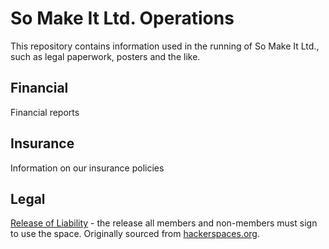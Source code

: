 So Make It Ltd. Operations
==========================

This repository contains information used in the running of So Make It
Ltd., such as legal paperwork, posters and the like.


Financial
-----

Financial reports


Insurance
-----

Information on our insurance policies


Legal
-----

[Release of Liability][Release] - the release all members and
non-members must sign to use the space. Originally sourced from
[hackerspaces.org][Release-Original].

[Release]: https://github.com/so-make-it/operations/blob/master/Legal/Release.markdown
[Release-Original]: http://hackerspaces.org/wiki/Release_of_Liability
